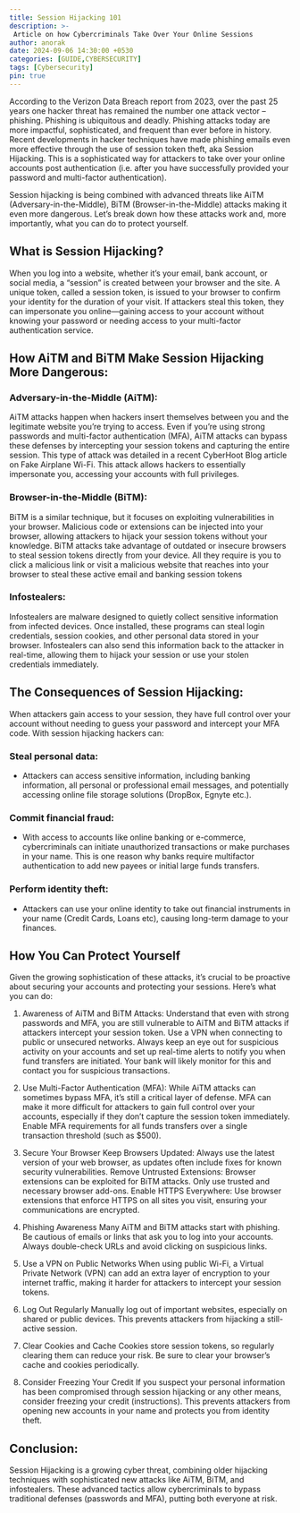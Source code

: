 ```yaml
---
title: Session Hijacking 101
description: >-
 Article on how Cybercriminals Take Over Your Online Sessions
author: anorak
date: 2024-09-06 14:30:00 +0530
categories: [GUIDE,CYBERSECURITY]
tags: [Cybersecurity]
pin: true
---
```

According to the Verizon Data Breach report from 2023, over the past 25 years one hacker threat has remained the number one attack vector – phishing.  Phishing is ubiquitous and deadly.  Phishing attacks today are more impactful, sophisticated, and frequent than ever before in history.  Recent developments in hacker techniques have made phishing emails even more effective through the use of session token theft, aka Session Hijacking.  This is a sophisticated way for attackers to take over your online accounts post authentication (i.e. after you have successfully provided your password and multi-factor authentication).

Session hijacking is being combined with advanced threats like AiTM (Adversary-in-the-Middle), BiTM (Browser-in-the-Middle) attacks making it even more dangerous. Let’s break down how these attacks work and, more importantly, what you can do to protect yourself.


## What is Session Hijacking?

When you log into a website, whether it’s your email, bank account, or social media, a “session” is created between your browser and the site. A unique token, called a session token, is issued to your browser to confirm your identity for the duration of your visit. If attackers steal this token, they can impersonate you online—gaining access to your account without knowing your password or needing access to your multi-factor authentication service.

## How AiTM and BiTM Make Session Hijacking More Dangerous:

### Adversary-in-the-Middle (AiTM):

AiTM attacks happen when hackers insert themselves between you and the legitimate website you’re trying to access. Even if you’re using strong passwords and multi-factor authentication (MFA), AiTM attacks can bypass these defenses by intercepting your session tokens and capturing the entire session. This type of attack was detailed in a recent CyberHoot Blog article on Fake Airplane Wi-Fi. This attack allows hackers to essentially impersonate you, accessing your accounts with full privileges.

### Browser-in-the-Middle (BiTM):

BiTM is a similar technique, but it focuses on exploiting vulnerabilities in your browser. Malicious code or extensions can be injected into your browser, allowing attackers to hijack your session tokens without your knowledge. BiTM attacks take advantage of outdated or insecure browsers to steal session tokens directly from your device.  All they require is you to click a malicious link or visit a malicious website that reaches into your browser to steal these active email and banking session tokens

### Infostealers:

Infostealers are malware designed to quietly collect sensitive information from infected devices. Once installed, these programs can steal login credentials, session cookies, and other personal data stored in your browser. Infostealers can also send this information back to the attacker in real-time, allowing them to hijack your session or use your stolen credentials immediately.

## The Consequences of Session Hijacking:

When attackers gain access to your session, they have full control over your account without needing to guess your password and intercept your MFA code. With session hijacking hackers can:
### Steal personal data:

  -  Attackers can access sensitive information, including banking information, all personal or professional email messages, and potentially accessing online file storage solutions (DropBox, Egnyte etc.).

### Commit financial fraud:

   - With access to accounts like online banking or e-commerce, cybercriminals can initiate unauthorized transactions or make purchases in your name.  This is one reason why banks require multifactor authentication to add new payees or initial large funds transfers.

### Perform identity theft:

   - Attackers can use your online identity to take out financial instruments in your name (Credit Cards, Loans etc), causing long-term damage to your finances.

## How You Can Protect Yourself

Given the growing sophistication of these attacks, it’s crucial to be proactive about securing your accounts and protecting your sessions. Here’s what you can do:

1. Awareness of AiTM and BiTM Attacks:
Understand that even with strong passwords and MFA, you are still vulnerable to AiTM and BiTM attacks if attackers intercept your session token. Use a VPN when connecting to public or unsecured networks.  Always keep an eye out for suspicious activity on your accounts and set up real-time alerts to notify you when fund transfers are initiated.  Your bank will likely monitor for this and contact you for suspicious transactions.

2. Use Multi-Factor Authentication (MFA):
While AiTM attacks can sometimes bypass MFA, it’s still a critical layer of defense. MFA can make it more difficult for attackers to gain full control over your accounts, especially if they don’t capture the session token immediately.  Enable MFA requirements for all funds transfers over a single transaction threshold (such as $500).

3. Secure Your Browser
Keep Browsers Updated: Always use the latest version of your web browser, as updates often include fixes for known security vulnerabilities.
Remove Untrusted Extensions: Browser extensions can be exploited for BiTM attacks. Only use trusted and necessary browser add-ons.
Enable HTTPS Everywhere: Use browser extensions that enforce HTTPS on all sites you visit, ensuring your communications are encrypted.

4. Phishing Awareness
Many AiTM and BiTM attacks start with phishing. Be cautious of emails or links that ask you to log into your accounts. Always double-check URLs and avoid clicking on suspicious links.

5. Use a VPN on Public Networks
When using public Wi-Fi, a Virtual Private Network (VPN) can add an extra layer of encryption to your internet traffic, making it harder for attackers to intercept your session tokens.

6. Log Out Regularly
Manually log out of important websites, especially on shared or public devices. This prevents attackers from hijacking a still-active session.

7. Clear Cookies and Cache
Cookies store session tokens, so regularly clearing them can reduce your risk. Be sure to clear your browser’s cache and cookies periodically.

8. Consider Freezing Your Credit
If you suspect your personal information has been compromised through session hijacking or any other means, consider freezing your credit (instructions). This prevents attackers from opening new accounts in your name and protects you from identity theft.

## Conclusion:

Session Hijacking is a growing cyber threat, combining older hijacking techniques with sophisticated new attacks like AiTM, BiTM, and infostealers. These advanced tactics allow cybercriminals to bypass traditional defenses (passwords and MFA), putting both everyone at risk.
